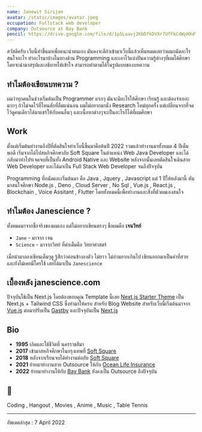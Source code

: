 ```yaml
---
name: Janewit Sirijan
avatar: /static/images/avatar.jpeg
occupation: Fullstack web developer
company: Outsource at Bay Bank
pencil: https://drive.google.com/file/d/1p5Laavj2KbDfkDVXr7UfFkCdWpHXdYSw/view?usp=sharing
---
```


สวัสดีครับ เว็บนี้ทำขึ้นมาเพื่อแนะนำตนเอง มันคงจะดีถ้าเข้ามาเว็บนี้แล้วเห็นหมดเลยว่าผมถนัดอะไร สนใจอะไร ทำอะไรมาบ้างในทางด้าน Programming และเอาไว้แบ่งปันความรู้ต่างๆที่ผมได้ศึกษา โดยจะนำมาสรุปและอธิบายให้เข้าใจ
สามารถทำตามได้ในรูปแบบของบทความ

## ทำไมต้องเขียนบทความ ?

ผมว่าทุกคนในช่วงเริ่มต้นเป็น Programmer แรกๆ มันจะมีอะไรให้ศึกษา เรียนรู้ และต้องจำเยอะมากๆ ถ้าไม่จดไว้ที่ไหนสักที่ลืมแน่นอน ผมไม่อยากมานั่ง Research ใหม่ทุกครั้ง แต่เปลี่ยนจากที่จดไว้ดูคนเดียวได้มาแชร์ให้กับคนอื่นๆ และเนื้อหาต่างๆจะเป็นอะไรก็ได้ที่ผมศึกษา

## Work

ตั้งแต่เริ่มต้นทำงานถึงปีที่ตัดสินใจทำเว็บนี้ขึ้นมาคือต้นปี 2022 รวมแล้วทำงานมาทั้งหมด 4 ปีเต็มพอดี 
เริ่มจากได้ไปสหกิจศึกษากับ Soft Square ในตำแหน่ง Web Java Developer และได้กลับมาทำโปรเจคจบที่เป็นทั้ง Android Native และ Website หลังจากนั้นเลยตัดสินใจเดินสาย Web Developer และได้มาเป็น Full Stack Web Developer จนถึงปัจจุบัน

Programming ที่ถนัดและเริ่มต้นมา คือ Java , Jquery , Javascript แต่ 1 ปีให้หลังมานี้ หันมาสนใจศึกษา
Node.js , Deno , Cloud Server , No Sql , Vue.js , React.js , Blockchain , Voice Assitant , Flutter 
โดยทั้งหมดนี้เพื่อทำงานและสิ่งที่ตัวผมเองสนใจ

## ทำไมต้อง Janescience ?

ทั้งหมดมาจากชื่อจริงของผมเอง แต่ไม่อยากเขียนตรงๆ ชื่อผมคือ **เจนวิทย์**

- `Jane` - มาจาก เจน                  
- `Science` - มาจากวิทย์ ที่คำเต็มคือ วิทยาศาสตร์

เมื่อนำมาลองเขียนเต็มๆดู รู้สึกว่าค่อนข้างลงตัว ไม่ยาว ไม่อ่านยากเกินไป เขียนออกมาเป็นคำที่สวย และยังไม่เคยมีใครใช้
เลยได้มาเป็น `Janescience`

## เบื้องหลัง janescience.com

ปัจจุบันใช้เป็น Next.js โดยต้องขอบคุณ Template นี้เลย [Next.js Starter Theme](https://github.com/timlrx/tailwind-nextjs-starter-blog) เป็น Next.js + Tailwind CSS ซึ่งทำมาให้ครบ สำหรับ Blog Website สำหรับเว็บนี้เริ่มต้นมาจาก [Vue.js](https://vuejs.org) ต่อมาปรับเป็น [Gastby](https://www.gatsbyjs.com) และปัจจุบันเป็น [Next.js](https://nextjs.org)

## Bio

- **1995** เกิดและใช้ชีวิตที่ นครราชสีมา 
- **2017** เข้ามาสหกิจศึกษาในกรุงเทพที่ [Soft Square](http://www.softsquaregroup.com/)
- **2018** หลังจากเรียนจบได้ทำงานต่อกับ [Soft Square](http://www.softsquaregroup.com/)
- **2021** ย้ายมาทำงานสาย Outsource ให้กับ [Ocean Life Insurance](https://www.ocean.co.th/)
- **2022** ย้ายมาทำงานให้กับ [Bay Bank](https://www.krungsri.com/en/personal) ยังคงเป็น Outsource ถึงปัจจุบัน


## 🤍

Coding , Hangout , Movies , Anime , Music , Table Tennis

---
อัพเดตล่าสุด : 7 April 2022
